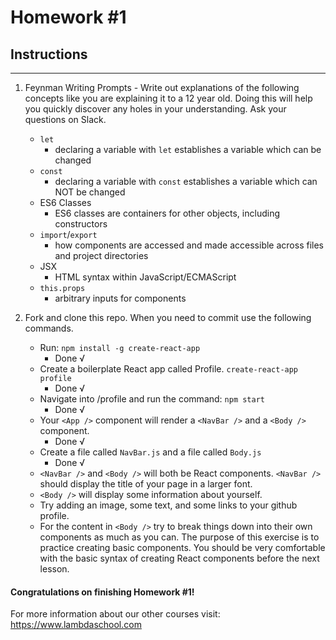 # Homework #1

## Instructions
---
1. Feynman Writing Prompts - Write out explanations of the following concepts like you are explaining it to a 12 year old.  Doing this will help you quickly discover any holes in your understanding.  Ask your questions on Slack.

	* `let`
		- declaring a variable with `let` establishes a variable which can be changed
	* `const`
		- declaring a variable with `const` establishes a variable which can NOT be changed
	* ES6 Classes
		- ES6 classes are containers for other objects, including constructors
	* `import`/`export`
		- how components are accessed and made accessible across files and project directories
	* JSX
		- HTML syntax within JavaScript/ECMAScript
	* `this.props`
		- arbitrary inputs for components

2. Fork and clone this repo.  When you need to commit use the following commands.

	* Run: `npm install -g create-react-app`
		* Done √
	* Create a boilerplate React app called Profile. `create-react-app profile`
		* Done √
	* Navigate into /profile and run the command: `npm start`
		* Done √
	* Your `<App />` component will render a `<NavBar />` and a `<Body />` component.
		* Done √
	* Create a file called `NavBar.js` and a file called `Body.js`
		* Done √
	* `<NavBar />` and `<Body />` will both be React components.  `<NavBar />` should display the title of your page in a larger font.
	* `<Body />` will display some information about yourself.
	* Try adding an image, some text, and some links to your github profile.
	* For the content in `<Body />` try to break things down into their own components as much as you can.  The purpose of this exercise is to practice creating basic components.  You should be very comfortable with the basic syntax of creating React components before the next lesson.



#### Congratulations on finishing Homework #1!

For more information about our other courses visit: https://www.lambdaschool.com
